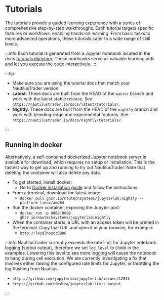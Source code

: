 # Tutorials

The tutorials provide a guided learning experience with a series of comprehensive step-by-step walkthroughs.
Each tutorial targets specific features or workflows, enabling hands-on learning.
From basic tasks to more advanced operations, these tutorials cater to a wide range of skill levels.

:::info
Each tutorial is generated from a Jupyter notebook located in the docs [tutorials directory](https://github.com/nautechsystems/nautilus_trader/tree/develop/docs/tutorials). These notebooks serve as valuable learning aids and let you execute the code interactively.
:::

:::tip

- Make sure you are using the tutorial docs that match your NautilusTrader version:
- **Latest**: These docs are built from the HEAD of the `master` branch and work with the latest stable release. See `https://nautilustrader.io/docs/latest/tutorials/`.
- **Nightly**: These docs are built from the HEAD of the `nightly` branch and work with bleeding-edge and experimental features. See `https://nautilustrader.io/docs/nightly/tutorials/`.

:::

## Running in docker

Alternatively, a self-contained dockerized Jupyter notebook server is available for download, which requires no setup or
installation. This is the fastest way to get up and running to try out NautilusTrader. Note that deleting the container will also delete any data.

- To get started, install docker:
  - Go to [Docker installation guide](https://docs.docker.com/get-docker/) and follow the instructions.
- From a terminal, download the latest image:
  - `docker pull ghcr.io/nautechsystems/jupyterlab:nightly --platform linux/amd64`
- Run the docker container, exposing the Jupyter port:
  - `docker run -p 8888:8888 ghcr.io/nautechsystems/jupyterlab:nightly`
- When the container starts, a URL with an access token will be printed in the terminal. Copy that URL and open it in your browser, for example:
  - `http://localhost:8888`

:::info
NautilusTrader currently exceeds the rate limit for Jupyter notebook logging (stdout output),
therefore we set `log_level` to `ERROR` in the examples. Lowering this level to see
more logging will cause the notebook to hang during cell execution. We are currently
investigating a fix that involves either raising the configured rate limits for
Jupyter, or throttling the log flushing from Nautilus.

- `https://github.com/jupyterlab/jupyterlab/issues/12845`
- `https://github.com/deshaw/jupyterlab-limit-output`

:::
